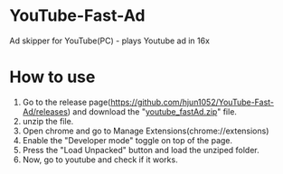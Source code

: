 # YouTube-Fast-Ad
Ad skipper for YouTube(PC) - plays Youtube ad in 16x

# How to use
1. Go to the release page(https://github.com/hjun1052/YouTube-Fast-Ad/releases) and download the "[youtube_fastAd.zip](https://github.com/hjun1052/YouTube-Fast-Ad/releases/download/releases/youtube_fastAd.zip)" file.
2. unzip the file.
3. Open chrome and go to Manage Extensions(chrome://extensions)
4. Enable the "Developer mode" toggle on top of the page.
5. Press the "Load Unpacked" button and load the unziped folder.
6. Now, go to youtube and check if it works.
